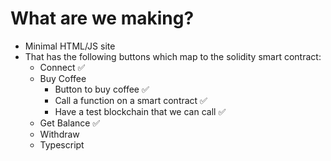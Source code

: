 # What are we making?
- Minimal HTML/JS site
- That has the following buttons which map to the solidity smart contract:
  - Connect ✅
  - Buy Coffee
    - Button to buy coffee ✅
    - Call a function on a smart contract ✅
    - Have a test blockchain that we can call ✅
  - Get Balance ✅
  - Withdraw
  - Typescript
